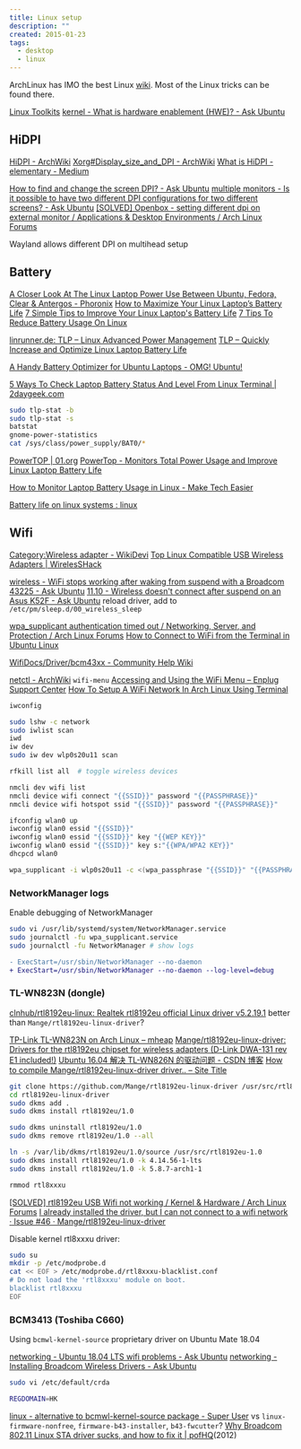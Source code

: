 ```yaml
---
title: Linux setup
description: ""
created: 2015-01-23
tags:
  - desktop
  - linux
---
```


ArchLinux has IMO the best Linux [wiki](https://www.archlinux.org/).
Most of the Linux tricks can be found there.

[Linux Toolkits](http://linuxtoolkit.blogspot.hk/)
[kernel - What is hardware enablement (HWE)? - Ask Ubuntu](https://askubuntu.com/questions/248914/what-is-hardware-enablement-hwe)

## HiDPI

[HiDPI - ArchWiki](https://wiki.archlinux.org/title/HiDPI)
[Xorg#Display_size_and_DPI - ArchWiki](https://wiki.archlinux.org/title/Xorg#Display_size_and_DPI)
[What is HiDPI - elementary - Medium](https://medium.com/elementaryos/what-is-hidpi-and-why-does-it-matter-b024eabea20d)

[How to find and change the screen DPI? - Ask Ubuntu](http://askubuntu.com/questions/197828/how-to-find-and-change-the-screen-dpi)
[multiple monitors - Is it possible to have two different DPI configurations for two different screens? - Ask Ubuntu](http://askubuntu.com/questions/393400/is-it-possible-to-have-two-different-dpi-configurations-for-two-different-screen)
[[SOLVED] Openbox - setting different dpi on external monitor / Applications & Desktop Environments / Arch Linux Forums](https://bbs.archlinux.org/viewtopic.php?id=177660)

Wayland allows different DPI on multihead setup

## Battery

[A Closer Look At The Linux Laptop Power Use Between Ubuntu, Fedora, Clear & Antergos - Phoronix](https://www.phoronix.com/scan.php?page=article&item=laptop-battery-july18&num=1)
[How to Maximize Your Linux Laptop’s Battery Life](https://www.howtogeek.com/55185/how-to-maximize-the-battery-life-on-your-linux-laptop/)
[7 Simple Tips to Improve Your Linux Laptop's Battery Life](https://www.makeuseof.com/tag/easily-increase-battery-life-tlp-linux/)
[7 Tips To Reduce Battery Usage On Linux](https://fosspost.org/tutorials/7-tips-to-reduce-battery-usage-on-linux)

[linrunner.de: TLP – Linux Advanced Power Management](https://linrunner.de/en/tlp/tlp.html)
[TLP – Quickly Increase and Optimize Linux Laptop Battery Life](https://www.tecmint.com/tlp-increase-and-optimize-linux-battery-life/)

[A Handy Battery Optimizer for Ubuntu Laptops - OMG! Ubuntu!](https://www.omgubuntu.co.uk/2019/05/slimbook-battery-optimizer-ubuntu)

[5 Ways To Check Laptop Battery Status And Level From Linux Terminal | 2daygeek.com](https://www.2daygeek.com/check-laptop-battery-status-and-charging-state-in-linux-terminal/)

```sh
sudo tlp-stat -b
sudo tlp-stat -s
batstat
gnome-power-statistics
cat /sys/class/power_supply/BAT0/*
```

[PowerTOP | 01.org](https://01.org/powertop)
[PowerTop - Monitors Total Power Usage and Improve Linux Laptop Battery Life](https://www.tecmint.com/powertop-monitors-linux-laptop-battery-usage/)

[How to Monitor Laptop Battery Usage in Linux - Make Tech Easier](https://www.maketecheasier.com/monitor-laptop-battery-usage-linux/)

[Battery life on linux systems : linux](https://www.reddit.com/r/linux/comments/7wn791/battery_life_on_linux_systems/)

## Wifi

[Category:Wireless adapter - WikiDevi](https://wikidevi.com/wiki/Category:Wireless_adapter)
[Top Linux Compatible USB Wireless Adapters | WirelesSHack](https://www.wirelesshack.org/top-linux-compatible-usb-wireless-adapters.html)

[wireless - WiFi stops working after waking from suspend with a Broadcom 43225 - Ask Ubuntu](https://askubuntu.com/questions/31826/wifi-stops-working-after-waking-from-suspend-with-a-broadcom-43225)
[11.10 - Wireless doesn't connect after suspend on an Asus K52F - Ask Ubuntu](https://askubuntu.com/questions/67280/wireless-doesnt-connect-after-suspend-on-an-asus-k52f)
reload driver, add to `/etc/pm/sleep.d/00_wireless_sleep`

[wpa_supplicant authentication timed out / Networking, Server, and Protection / Arch Linux Forums](https://bbs.archlinux.org/viewtopic.php?id=231987)
[How to Connect to WiFi from the Terminal in Ubuntu Linux](https://itsfoss.com/connect-wifi-terminal-ubuntu/)

[WifiDocs/Driver/bcm43xx - Community Help Wiki](https://help.ubuntu.com/community/WifiDocs/Driver/bcm43xx)

[netctl - ArchWiki](https://wiki.archlinux.org/title/netctl) `wifi-menu`
[Accessing and Using the WiFi Menu – Enplug Support Center](https://support.enplug.com/hc/en-us/articles/212689223-Accessing-and-Using-the-WiFi-Menu)
[How To Setup A WiFi Network In Arch Linux Using Terminal﻿](https://www.linuxandubuntu.com/home/how-to-setup-a-wifi-in-arch-linux-using-terminal)

```sh
iwconfig

sudo lshw -c network
sudo iwlist scan
iwd
iw dev
sudo iw dev wlp0s20u11 scan

rfkill list all  # toggle wireless devices

nmcli dev wifi list
nmcli device wifi connect "{{SSID}}" password "{{PASSPHRASE}}"
nmcli device wifi hotspot ssid "{{SSID}}" password "{{PASSPHRASE}}"

ifconfig wlan0 up
iwconfig wlan0 essid "{{SSID}}"
iwconfig wlan0 essid "{{SSID}}" key "{{WEP KEY}}"
iwconfig wlan0 essid "{{SSID}}" key s:"{{WPA/WPA2 KEY}}"
dhcpcd wlan0

wpa_supplicant -i wlp0s20u11 -c <(wpa_passphrase "{{SSID}}" "{{PASSPHRASE}}") -d
```

### NetworkManager logs

Enable debugging of NetworkManager

```sh
sudo vi /usr/lib/systemd/system/NetworkManager.service
sudo journalctl -fu wpa_supplicant.service
sudo journalctl -fu NetworkManager # show logs
```

```diff
- ExecStart=/usr/sbin/NetworkManager --no-daemon
+ ExecStart=/usr/sbin/NetworkManager --no-daemon --log-level=debug
```

### TL-WN823N (dongle)

[clnhub/rtl8192eu-linux: Realtek rtl8192eu official Linux driver v5.2.19.1](https://github.com/clnhub/rtl8192eu-linux) better than `Mange/rtl8192eu-linux-driver`?

[TP-Link TL-WN823N on Arch Linux – mheap](https://michaelheap.com/tp-link-tl-wn823n-on-arch-linux/)
[Mange/rtl8192eu-linux-driver: Drivers for the rtl8192eu chipset for wireless adapters (D-Link DWA-131 rev E1 included!)](https://github.com/Mange/rtl8192eu-linux-driver)
[Ubuntu 16.04 解决 TL-WN826N 的驱动问题 - CSDN 博客](https://blog.csdn.net/sxbyyy/article/details/73865023)
[How to compile Mange/rtl8192eu-linux-driver driver.. – Site Title](https://scdas141.wordpress.com/2017/01/28/how-to-compile-mangertl8192eu-linux-driver-driver/)

```sh
git clone https://github.com/Mange/rtl8192eu-linux-driver /usr/src/rtl8192eu-linux-driver
cd rtl8192eu-linux-driver
sudo dkms add .
sudo dkms install rtl8192eu/1.0

sudo dkms uninstall rtl8192eu/1.0
sudo dkms remove rtl8192eu/1.0 --all

ln -s /var/lib/dkms/rtl8192eu/1.0/source /usr/src/rtl8192eu-1.0
sudo dkms install rtl8192eu/1.0 -k 4.14.56-1-lts
sudo dkms install rtl8192eu/1.0 -k 5.8.7-arch1-1

rmmod rtl8xxxu
```

[[SOLVED] rtl8192eu USB Wifi not working / Kernel & Hardware / Arch Linux Forums](https://bbs.archlinux.org/viewtopic.php?id=219909)
[I already installed the driver, but I can not connect to a wifi network · Issue #46 · Mange/rtl8192eu-linux-driver](https://github.com/Mange/rtl8192eu-linux-driver/issues/46#issuecomment-323710229)

Disable kernel rtl8xxxu driver:

```sh
sudo su
mkdir -p /etc/modprobe.d
cat << EOF > /etc/modprobe.d/rtl8xxxu-blacklist.conf
# Do not load the 'rtl8xxxu' module on boot.
blacklist rtl8xxxu
EOF
```

### BCM3413 (Toshiba C660)

Using `bcmwl-kernel-source` proprietary driver on Ubuntu Mate 18.04

[networking - Ubuntu 18.04 LTS wifi problems - Ask Ubuntu](https://askubuntu.com/questions/1087090/ubuntu-18-04-lts-wifi-problems)
[networking - Installing Broadcom Wireless Drivers - Ask Ubuntu](https://askubuntu.com/questions/55868/installing-broadcom-wireless-drivers)

```sh
sudo vi /etc/default/crda

REGDOMAIN=HK
```

[linux - alternative to bcmwl-kernel-source package - Super User](https://superuser.com/questions/626601/alternative-to-bcmwl-kernel-source-package)
vs `linux-firmware-nonfree`, `firmware-b43-installer`, `b43-fwcutter`?
[Why Broadcom 802.11 Linux STA driver sucks, and how to fix it | pofHQ](http://pof.eslack.org/2012/05/23/why-broadcom-80211-linux-sta-driver-sucks-and-how-to-fix-it/)(2012)
